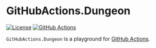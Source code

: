 # GitHubActions.Dungeon

[![License](https://img.shields.io/badge/license-MIT-blue.svg?label=License&logo=github)](LICENSE)
[![GitHub Actions](https://img.shields.io/github/workflow/status/gitfool/GitHubActions.Dungeon/ci/main?label=GitHub%20Actions&logo=github)](https://github.com/gitfool/GitHubActions.Dungeon/actions)

`GitHubActions.Dungeon` is a playground for [GitHub Actions](https://docs.github.com/en/actions).
